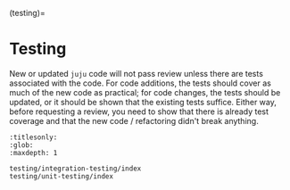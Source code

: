 (testing)=
# Testing

New or updated `juju` code will not pass review unless there are tests associated with the code. For code additions, the
tests should cover as much of the new code as practical; for code changes, the tests should be updated, or it should be
shown that the existing tests suffice. Either way, before requesting a review, you need to show that there is already
test coverage and that the new code / refactoring didn't break anything.


```{toctree}
:titlesonly:
:glob:
:maxdepth: 1

testing/integration-testing/index
testing/unit-testing/index
```